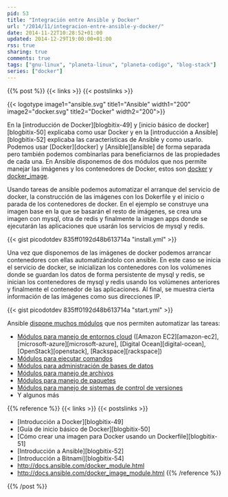 ```yaml
---
pid: 53
title: "Integración entre Ansible y Docker"
url: "/2014/11/integracion-entre-ansible-y-docker/"
date: 2014-11-22T10:28:52+01:00
updated: 2014-12-29T19:00:00+01:00
rss: true
sharing: true
comments: true
tags: ["gnu-linux", "planeta-linux", "planeta-codigo", "blog-stack"]
series: ["docker"]
---
```


{{% post %}}
{{< links >}}
{{< postslinks >}}

{{< logotype image1="ansible.svg" title1="Ansible" width1="200" image2="docker.svg" title2="Docker" width2="200">}}

En la [introducción de Docker][blogbitix-49] y [inicio básico de docker][blogbitix-50] explicaba como usar Docker y en la [introducción a Ansible][blogbitix-52] explicaba las características de Ansible y como usarlo. Podemos usar [Docker][docker] y [Ansible][ansible] de forma separada pero también podemos combinarlas para beneficiarnos de las propiedades de cada una. En Ansible disponemos de dos módulos que nos permite manejar las imágenes y los contenedores de Docker, estos son [docker](http://docs.ansible.com/docker_module.html) y [docker_image](http://docs.ansible.com/docker_image_module.html).

Usando tareas de ansible podemos automatizar el arranque del servicio de docker, la construcción de las imágenes con los Dokerfile y el inicio o parada de los contenedores de docker. En el ejemplo se construye una imagen base en la que se basarán el resto de imágenes, se crea una imagen con mysql, otra de redis y finalmente la imagen apps donde se ejecutarán las aplicaciones que usarán los servicios de mysql y redis.

{{< gist picodotdev 835ff0192d48b613714a "install.yml" >}}

Una vez que disponemos de las imágenes de docker podemos arrancar contenedores con ellas automatizándolo con ansible. En este caso se inicia el servicio de docker, se inicializan los contenedores con los volúmenes donde se guardan los datos de forma persistente de mysql y redis, se inician los contenedores de mysql y redis usando los volúmenes anteriores y finalmente el contenedor de las aplicaciones. Al final, se muestra cierta información de las imágenes como sus direcciones IP.

{{< gist picodotdev 835ff0192d48b613714a "start.yml" >}}

Ansible [dispone muchos módulos](http://docs.ansible.com/list_of_all_modules.html) que nos permiten automatizar las tareas:

* [Módulos para manejo de entornos cloud](http://docs.ansible.com/list_of_cloud_modules.html) ([Amazon EC2][amazon-ec2], [microsoft-azure][microsoft-azure], [Digital Ocean][digital-ocean], [OpenStack][openstack], [Rackspace][rackspace])
* [Módulos para ejecutar comandos](http://docs.ansible.com/list_of_commands_modules.html)
* [Módulos para administración de bases de datos](http://docs.ansible.com/list_of_database_modules.html)
* [Módulos para manejo de archivos](http://docs.ansible.com/modules_by_category.html)
* [Módulos para manejo de paquetes](http://docs.ansible.com/list_of_packaging_modules.html)
* [Módulos para manejo de sistemas de control de versiones](http://docs.ansible.com/list_of_source_control_modules.html)
* Y algunos más

{{% reference %}}
{{< links >}}
{{< postslinks >}}
* [Introducción a Docker][blogbitix-49]
* [Guía de inicio básico de Docker][blogbitix-50]
* [Cómo crear una imagen para Docker usando un Dockerfile][blogbitix-51]
* [Introducción a Ansible][blogbitix-52]
* [Introducción a Bitnami][blogbitix-54]
* http://docs.ansible.com/docker_module.html<br>
* http://docs.ansible.com/docker_image_module.html
{{% /reference %}}

{{% /post %}}
